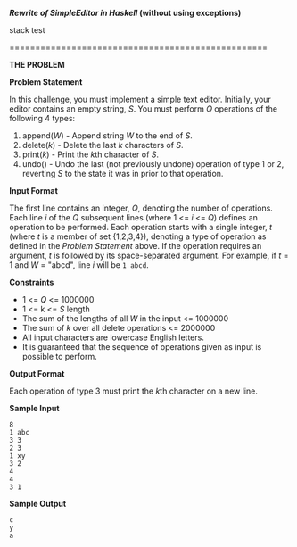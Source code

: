 **_Rewrite of SimpleEditor in Haskell_ (without using exceptions)**

stack test

==================================================

**THE PROBLEM**

**Problem Statement**

In this challenge, you must implement a simple text editor. Initially, your editor contains an empty string, _S_. You must perform _Q_ operations of the following 4 types:

1. append(_W_) - Append string _W_ to the end of _S_.
2. delete(_k_) - Delete the last _k_ characters of _S_.
3. print(_k_) - Print the *k*th character of _S_.
4. undo() - Undo the last (not previously undone) operation of type 1 or 2, reverting _S_ to the state it was in prior to that operation.

**Input Format**

The first line contains an integer, _Q_, denoting the number of operations. 
Each line _i_ of the _Q_ subsequent lines (where 1 <= _i_ <= _Q_) defines an operation to be performed. Each operation starts with a single integer, _t_ (where _t_ is a member of set {1,2,3,4}), denoting a type of operation as defined in the _Problem Statement_ above. If the operation requires an argument, _t_ is followed by its space-separated argument. For example, if _t_ = 1 and _W_ = "abcd", line _i_ will be `1 abcd`.


**Constraints**

* 1 <= _Q_ <= 1000000
* 1 <= k <= _S_ length
* The sum of the lengths of all _W_ in the input <= 1000000
* The sum of _k_ over all delete operations <= 2000000
* All input characters are lowercase English letters.
* It is guaranteed that the sequence of operations given as input is possible to perform.

**Output Format**

Each operation of type 3 must print the *k*th character on a new line.


**Sample Input**
````
8
1 abc
3 3
2 3
1 xy
3 2
4 
4 
3 1
````

**Sample Output**
````
c
y
a
````
